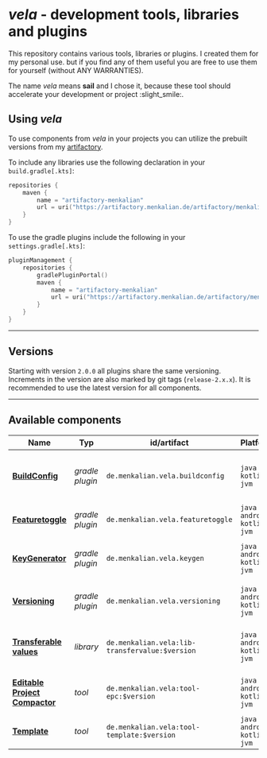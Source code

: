 # *vela* - development tools, libraries and plugins

This repository contains various tools, libraries or plugins. I created them for my personal use. but if you find any of them useful you are free to use them for yourself (without ANY WARRANTIES).

The name *vela* means **sail** and I chose it, because these tool should accelerate your development or project :slight_smile:.

## Using *vela*

To use components from *vela* in your projects you can utilize the prebuilt versions from my [artifactory](https://artifactory.menkalian.de).

To include any libraries use the following declaration in your `build.gradle[.kts]`:

````kotlin
repositories {
    maven {
        name = "artifactory-menkalian"
        url = uri("https://artifactory.menkalian.de/artifactory/menkalian")
    }
}
````

To use the gradle plugins include the following in your `settings.gradle[.kts]`:

```kotlin
pluginManagement {
    repositories {
        gradlePluginPortal()
        maven {
            name = "artifactory-menkalian"
            url = uri("https://artifactory.menkalian.de/artifactory/menkalian")
        }
    }
}
```

---

## Versions

Starting with version `2.0.0` all plugins share the same versioning. Increments in the version are also marked by git tags (`release-2.x.x`). It is recommended to use the latest version for all components.

---

## Available components

| Name                                                   | Typ             | id/artifact                                    | Platform                      | Beschreibung                                                                                                         |
|--------------------------------------------------------|-----------------|------------------------------------------------|-------------------------------|----------------------------------------------------------------------------------------------------------------------|
| [**BuildConfig**](plugin-buildconfig/README.md)        | *gradle plugin* | `de.menkalian.vela.buildconfig`                | `java` `kotlin-jvm`           | Generates a class `BuildConfig` which contains group, name, version and other properties of the project.             |
| [**Featuretoggle**](plugin-featuretoggle/README.md)    | *gradle plugin* | `de.menkalian.vela.featuretoggle`              | `java` `android` `kotlin-jvm` | Generates Config-Klasses based on a xml-document.                                                                    |
| [**KeyGenerator**](plugin-keygen/README.md)            | *gradle plugin* | `de.menkalian.vela.keygen`                     | `java` `android` `kotlin-jvm` | Generates String constants for variables like `Vela.Example.Key` or `Menkalian/Repositories/Vela`.                   |
| [**Versioning**](plugin-versioning/README.md)          | *gradle plugin* | `de.menkalian.vela.versioning`                 | `java` `android` `kotlin-jvm` | Exposes a variable called `versioning.buildNo` which contains the amount of times this project was built.            |
|                                                        |                 |                                                |                               |                                                                                                                      |
| [**Transferable values**](lib-transfervalue/README.md) | *library*       | `de.menkalian.vela:lib-transfervalue:$version` | `java` `android` `kotlin-jvm` | Allows variables of different (basic) types to be transferred as the same datatype.                                  |
|                                                        |                 |                                                |                               |                                                                                                                      |
| [**Editable Project Compactor**](tool-epc/README.md)   | *tool*          | `de.menkalian.vela:tool-epc:$version`          | `java` `android` `kotlin-jvm` | Library/Tool to bundle/extract directories to/from a simple text format (to enable easy editing and creating diffs). |
| [**Template**](tool-template/README.md)                | *tool*          | `de.menkalian.vela:tool-template:$version`     | `java` `android` `kotlin-jvm` | (turing-complete) template engine :slight_smile:                                                                     |
